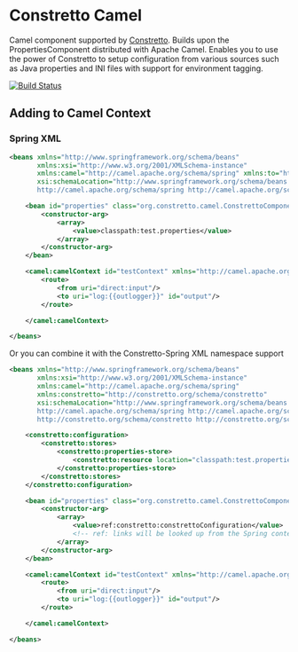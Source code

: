 # Constretto Camel #

Camel component supported by [Constretto](http://constretto.github.io). Builds upon the PropertiesComponent distributed with Apache Camel. Enables you to use the power of Constretto to setup configuration from various sources such as Java properties and INI files with support for environment tagging. 

[![Build Status](https://travis-ci.org/constretto/constretto-camel.png)](https://travis-ci.org/constretto/constretto-camel)

## Adding to Camel Context ##
### Spring XML ###
```xml
<beans xmlns="http://www.springframework.org/schema/beans"
       xmlns:xsi="http://www.w3.org/2001/XMLSchema-instance"
       xmlns:camel="http://camel.apache.org/schema/spring" xmlns:to="http://camel.apache.org/schema/spring"
       xsi:schemaLocation="http://www.springframework.org/schema/beans http://www.springframework.org/schema/beans/spring-beans.xsd
       http://camel.apache.org/schema/spring http://camel.apache.org/schema/spring/camel-spring.xsd">

    <bean id="properties" class="org.constretto.camel.ConstrettoComponent">
        <constructor-arg>
            <array>
                <value>classpath:test.properties</value>
            </array>
        </constructor-arg>
    </bean>

    <camel:camelContext id="testContext" xmlns="http://camel.apache.org/schema/spring">
        <route>
            <from uri="direct:input"/>
            <to uri="log:{{outlogger}}" id="output"/>
        </route>

    </camel:camelContext>

</beans>
```
Or you can combine it with the Constretto-Spring XML namespace support
```xml
<beans xmlns="http://www.springframework.org/schema/beans"
       xmlns:xsi="http://www.w3.org/2001/XMLSchema-instance"
       xmlns:camel="http://camel.apache.org/schema/spring"
       xmlns:constretto="http://constretto.org/schema/constretto"
       xsi:schemaLocation="http://www.springframework.org/schema/beans http://www.springframework.org/schema/beans/spring-beans.xsd
       http://camel.apache.org/schema/spring http://camel.apache.org/schema/spring/camel-spring.xsd
       http://constretto.org/schema/constretto http://constretto.org/schema/constretto/constretto-1.2.xsd">

    <constretto:configuration>
        <constretto:stores>
            <constretto:properties-store>
                <constretto:resource location="classpath:test.properties" />
            </constretto:properties-store>
        </constretto:stores>
    </constretto:configuration>

    <bean id="properties" class="org.constretto.camel.ConstrettoComponent">
        <constructor-arg>
            <array>
                <value>ref:constretto:constrettoConfiguration</value> 
                <!-- ref: links will be looked up from the Spring context -->
            </array>
        </constructor-arg>
    </bean>

    <camel:camelContext id="testContext" xmlns="http://camel.apache.org/schema/spring">
        <route>
            <from uri="direct:input"/>
            <to uri="log:{{outlogger}}" id="output"/>
        </route>

    </camel:camelContext>

</beans>
```
